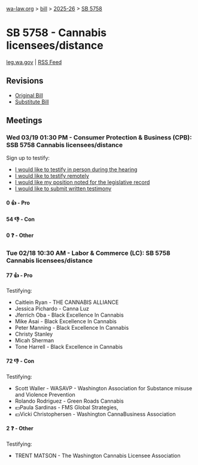 [wa-law.org](/) > [bill](/bill/) > [2025-26](/bill/2025-26/) > [SB 5758](/bill/2025-26/sb/5758/)

# SB 5758 - Cannabis licensees/distance
[leg.wa.gov](https://app.leg.wa.gov/billsummary?BillNumber=5758&Year=2025&Initiative=false) | [RSS Feed](./rss.xml)

## Revisions
* [Original Bill](1/)
* [Substitute Bill](S/)

## Meetings
### Wed 03/19 01:30 PM - Consumer Protection & Business (CPB): SSB 5758 Cannabis licensees/distance
Sign up to testify:
* [I would like to testify in person during the hearing](https://app.leg.wa.gov/csi/Testifier/Add?chamber=House&mId=33090&aId=165950&caId=26594&tId=1)
* [I would like to testify remotely](https://app.leg.wa.gov/csi/Testifier/Add?chamber=House&mId=33090&aId=165950&caId=26594&tId=2)
* [I would like my position noted for the legislative record](https://app.leg.wa.gov/csi/Testifier/Add?chamber=House&mId=33090&aId=165950&caId=26594&tId=3)
* [I would like to submit written testimony](https://app.leg.wa.gov/csi/Testifier/Add?chamber=House&mId=33090&aId=165950&caId=26594&tId=4)

#### 0 👍 - Pro

#### 54 👎 - Con

#### 0 ❓ - Other

### Tue 02/18 10:30 AM - Labor & Commerce (LC): SB 5758 Cannabis licensees/distance
#### 77 👍 - Pro
Testifying:
* Caitlein Ryan - THE CANNABIS ALLIANCE
* Jessica Pichardo - Canna Luz
* Jferrich Oba - Black Excellence In Cannabis
* Mike Asai - Black Excellence In Cannabis
* Peter Manning - Black Excellence In Cannabis
* Christy Stanley
* Micah Sherman
* Tone Harrell - Black Excellence in Cannabis

#### 72 👎 - Con
Testifying:
* Scott Waller - WASAVP - Washington Association for Substance misuse and Violence Prevention
* Rolando Rodriguez - Green Roads Cannabis
* 💵Paula Sardinas - FMS Global Strategies,
* 💵Vicki Christophersen - Washington CannaBusiness Association

#### 2 ❓ - Other
Testifying:
* TRENT MATSON - The Washington Cannabis Licensee Association
